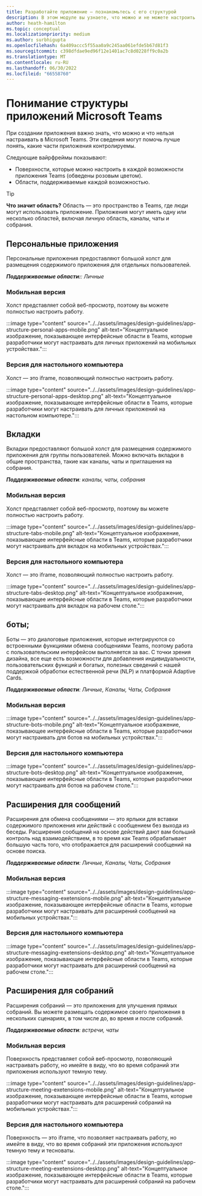```yaml
---
title: Разработайте приложение — познакомьтесь с его структурой
description: В этом модуле вы узнаете, что можно и не можете настроить в Microsoft Teams при разработке структуры приложения.
author: heath-hamilton
ms.topic: conceptual
ms.localizationpriority: medium
ms.author: surbhigupta
ms.openlocfilehash: 6a409accc5f55aa0a9c245aa061efde5b67d81f3
ms.sourcegitcommit: c398dfdae9ed96f12e1401ac7c8d0228ff9c0a2b
ms.translationtype: MT
ms.contentlocale: ru-RU
ms.lasthandoff: 06/30/2022
ms.locfileid: "66558760"
---
```

# <a name="understand-the-microsoft-teams-app-structure"></a>Понимание структуры приложений Microsoft Teams

При создании приложения важно знать, что можно и что нельзя настраивать в Microsoft Teams. Эти сведения могут помочь лучше понять, какие части приложения контролируемы.

Следующие вайрфреймы показывают:

* Поверхности, которые можно настроить в каждой возможности приложения Teams (обведены розовым цветом).
* Области, поддерживаемые каждой возможностью.

> [!TIP]
> **Что значит область?** Область — это пространство в Teams, где люди могут использовать приложение. Приложения могут иметь одну или несколько областей, включая личную область, каналы, чаты и собрания.

## <a name="personal-apps"></a>Персональные приложения

Персональные приложения предоставляют большой холст для размещения содержимого приложения для отдельных пользователей.

***Поддерживаемые области:**: Личные*

### <a name="mobile"></a>Мобильная версия

Холст представляет собой веб-просмотр, поэтому вы можете полностью настроить работу.

:::image type="content" source="../../assets/images/design-guidelines/app-structure-personal-apps-mobile.png" alt-text="Концептуальное изображение, показывающее интерфейсные области в Teams, которые разработчики могут настраивать для личных приложений на мобильных устройствах.":::

### <a name="desktop"></a>Версия для настольного компьютера

Холст — это iframe, позволяющий полностью настроить работу.

:::image type="content" source="../../assets/images/design-guidelines/app-structure-personal-apps-desktop.png" alt-text="Концептуальное изображение, показывающее интерфейсные области в Teams, которые разработчики могут настраивать для личных приложений на настольном компьютере.":::

## <a name="tabs"></a>Вкладки

Вкладки предоставляют большой холст для размещения содержимого приложения для группы пользователей. Можно включать вкладки в общие пространства, такие как каналы, чаты и приглашения на собрания.

***Поддерживаемые области**: каналы, чаты, собрания*

### <a name="mobile"></a>Мобильная версия

Холст представляет собой веб-просмотр, поэтому вы можете полностью настроить работу.

:::image type="content" source="../../assets/images/design-guidelines/app-structure-tabs-mobile.png" alt-text="Концептуальное изображение, показывающее интерфейсные области в Teams, которые разработчики могут настраивать для вкладок на мобильных устройствах.":::

### <a name="desktop"></a>Версия для настольного компьютера

Холст — это iframe, позволяющий полностью настроить работу.

:::image type="content" source="../../assets/images/design-guidelines/app-structure-tabs-desktop.png" alt-text="Концептуальное изображение, показывающее интерфейсные области в Teams, которые разработчики могут настраивать для вкладок на рабочем столе.":::

## <a name="bots"></a>боты;

Боты — это диалоговые приложения, которые интегрируются со встроенными функциями обмена сообщениями Teams, поэтому работа с пользовательским интерфейсом выполняется за вас. С точки зрения дизайна, все еще есть возможности для добавления индивидуальности, пользовательских функций и богатых, полезных сведений с нашей поддержкой обработки естественной речи (NLP) и платформой Adaptive Cards.

***Поддерживаемые области**: Личные, Каналы, Чаты, Собрания*

### <a name="mobile"></a>Мобильная версия

:::image type="content" source="../../assets/images/design-guidelines/app-structure-bots-mobile.png" alt-text="Концептуальное изображение, показывающее интерфейсные области в Teams, которые разработчики могут настраивать для ботов на мобильных устройствах.":::

### <a name="desktop"></a>Версия для настольного компьютера

:::image type="content" source="../../assets/images/design-guidelines/app-structure-bots-desktop.png" alt-text="Концептуальное изображение, показывающее интерфейсные области в Teams, которые разработчики могут настраивать для ботов на рабочем столе.":::

## <a name="message-extensions"></a>Расширения для сообщений

Расширения для обмена сообщениями — это ярлыки для вставки содержимого приложения или действий с сообщением без выхода из беседы. Расширения сообщений на основе действий дают вам больший контроль над взаимодействием, в то время как Teams обрабатывает большую часть того, что отображается для расширений сообщений на основе поиска.

***Поддерживаемые области**: Личные, Каналы, Чаты, Собрания*

### <a name="mobile"></a>Мобильная версия

:::image type="content" source="../../assets/images/design-guidelines/app-structure-messaging-exetensions-mobile.png" alt-text="Концептуальное изображение, показывающее интерфейсные области в Teams, которые разработчики могут настраивать для расширений сообщений на мобильных устройствах.":::

### <a name="desktop"></a>Версия для настольного компьютера

:::image type="content" source="../../assets/images/design-guidelines/app-structure-messaging-exetensions-desktop.png" alt-text="Концептуальное изображение, показывающее интерфейсные области в Teams, которые разработчики могут настраивать для расширений сообщений на рабочем столе.":::

## <a name="meeting-extensions"></a>Расширения для собраний

Расширения собраний — это приложения для улучшения прямых собраний. Вы можете размещать содержимое своего приложения в нескольких сценариях, в том числе до, во время и после собраний.

***Поддерживаемые области**: встречи, чаты*

### <a name="mobile"></a>Мобильная версия

Поверхность представляет собой веб-просмотр, позволяющий настраивать работу, но имейте в виду, что во время собраний эти приложения используют темную тему.

:::image type="content" source="../../assets/images/design-guidelines/app-structure-meeting-exetensions-mobile.png" alt-text="Концептуальное изображение, показывающее интерфейсные области в Teams, которые разработчики могут настраивать для расширений собраний на мобильных устройствах.":::

### <a name="desktop"></a>Версия для настольного компьютера

Поверхность — это iframe, что позволяет настраивать работу, но имейте в виду, что во время собраний эти приложения используют темную тему и тесноваты.

:::image type="content" source="../../assets/images/design-guidelines/app-structure-meeting-exetensions-desktop.png" alt-text="Концептуальное изображение, показывающее интерфейсные области в Teams, которые разработчики могут настраивать для расширений собраний на рабочем столе.":::
